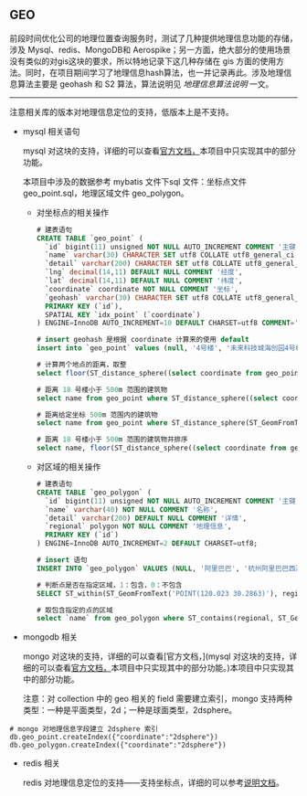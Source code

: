 ## GEO

前段时间优化公司的地理位置查询服务时，测试了几种提供地理信息功能的存储，涉及 Mysql、redis、MongoDB和 Aerospike；另一方面，绝大部分的使用场景没有类似的对gis这块的要求，所以特地记录下这几种存储在 gis 方面的使用方法。同时，在项目期间学习了地理信息hash算法，也一并记录再此。涉及地理信息算法主要是 geohash 和 S2 算法，算法说明见 *地理信息算法说明* 一文。

---

注意相关库的版本对地理信息定位的支持，低版本上是不支持。

- mysql 相关语句

  mysql 对这块的支持，详细的可以查看[官方文档，](https://dev.mysql.com/doc/refman/5.7/en/spatial-analysis-functions.html)本项目中只实现其中的部分功能。

  本项目中涉及的数据参考  mybatis 文件下sql 文件：坐标点文件 geo_point.sql，地理区域文件 geo_polygon。

  - 对坐标点的相关操作

    ~~~sql
    # 建表语句
    CREATE TABLE `geo_point` (
      `id` bigint(11) unsigned NOT NULL AUTO_INCREMENT COMMENT '主键',
      `name` varchar(30) CHARACTER SET utf8 COLLATE utf8_general_ci NOT NULL COMMENT '名称',
      `detail` varchar(200) CHARACTER SET utf8 COLLATE utf8_general_ci DEFAULT NULL COMMENT '详情',
      `lng` decimal(14,11) DEFAULT NULL COMMENT '经度',
      `lat` decimal(14,11) DEFAULT NULL COMMENT '纬度',
      `coordinate` coordinate NOT NULL COMMENT '坐标',
      `geohash` varchar(30) CHARACTER SET utf8 COLLATE utf8_general_ci GENERATED ALWAYS AS (st_geohash(`coordinate`,8)) VIRTUAL COMMENT 'geohash编码',
      PRIMARY KEY (`id`),
      SPATIAL KEY `idx_point` (`coordinate`)
    ) ENGINE=InnoDB AUTO_INCREMENT=10 DEFAULT CHARSET=utf8 COMMENT='地理位置信息';
    
    # insert geohash 是根据 coordinate 计算来的使用 default
    insert into `geo_point` values (null, '4号楼', '未来科技城海创园4号楼', 120.025, 30.2873, ST_GeomFromText('POINT(120.025 30.2873)'), default);
    
    # 计算两个地点的距离，取整
    select floor(ST_distance_sphere((select coordinate from geo_point where name = '西城时代'), coordinate)) distance from geo_point where name = '18号楼';
    
    # 距离 18 号楼小于 500m 范围的建筑物
    select name from geo_point where ST_distance_sphere((select coordinate from geo_point where name = '18号楼'), coordinate) < 500 and name != '18号楼';
    
    # 距离给定坐标 500m 范围内的建筑物
    select name from geo_point where ST_distance_sphere(ST_GeomFromText('POINT(120.023 30.2863)'), coordinate) < 500;
    
    # 距离 18 号楼小于 500m 范围的建筑物并排序
    select name, floor(ST_distance_sphere((select coordinate from geo_point where name = '18号楼'), coordinate)) distance, ST_astext(coordinate) coordinate from geo_point where ST_distance_sphere((select coordinate from geo_point where name = '18号楼'), coordinate) < 500 and name != '18号楼' order by distance asc;
    ~~~

  - 对区域的相关操作

    ~~~sql
    # 建表语句
    CREATE TABLE `geo_polygon` (
      `id` bigint(11) unsigned NOT NULL AUTO_INCREMENT COMMENT '主键',
      `name` varchar(40) NOT NULL COMMENT '名称',
      `detail` varchar(200) DEFAULT NULL COMMENT '详情',
      `regional` polygon NOT NULL COMMENT '地理信息',
      PRIMARY KEY (`id`)
    ) ENGINE=InnoDB AUTO_INCREMENT=2 DEFAULT CHARSET=utf8;
    
    # insert 语句
    INSERT INTO `geo_polygon` VALUES (NULL, '阿里巴巴', '杭州阿里巴巴西溪园区', NULL, ST_GeomFromText('POLYGON((120.0274133808 30.2853789625, 120.0340805100 30.2873510540, 120.0344882058 30.2864616115, 120.0355503605 30.2867025030, 120.0361404465 30.2848124156, 120.0374815510 30.2850069851, 120.0379536198 30.2834689491, 120.0332651185 30.2831075997, 120.0284540779 30.2821175623, 120.0274133808 30.2853789625))'));
    
    # 判断点是否在指定区域，1：包含，0：不包含
    SELECT ST_within(ST_GeomFromText('POINT(120.023 30.2863)'), regional) from geo_polygon where `name`='海创园';
    
    # 取包含指定的点的区域
    select `name` from geo_polygon where ST_contains(regional, ST_GeomFromText('POINT(120.035 30.2855)')) = 1;
    ~~~

- mongodb 相关

  mongo 对这块的支持，详细的可以查看[官方文档，](mysql 对这块的支持，详细的可以查看[官方文档，](https://dev.mysql.com/doc/refman/5.7/en/spatial-analysis-functions.html)本项目中只实现其中的部分功能。)本项目中只实现其中的部分功能。

  注意：对 collection 中的 geo 相关的 field 需要建立索引，mongo 支持两种类型：一种是平面类型，2d；一种是球面类型，2dsphere。

~~~
# mongo 对地理信息字段建立 2dsphere 索引
db.geo_point.createIndex({"coordinate":"2dsphere"})
db.geo_polygon.createIndex({"coordinate":"2dsphere"})
~~~

- redis 相关

  redis 对地理信息定位的支持——支持坐标点，详细的可以参考[说明文档](http://redisdoc.com/geo/geoadd.html)。
